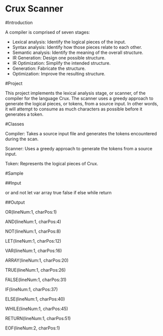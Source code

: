 Crux Scanner
====

#Introduction

A compiler is comprised of seven stages:
-	Lexical analysis: Identify the logical pieces of the input.
-	Syntax analysis: Identify how those pieces relate to each other.
-	Semantic analysis: Identify the meaning of the overall structure.
-	IR Generation: Design one possible structure.
-	IR Optimization: Simplify the intended structure.
-	Generation: Fabricate the structure.
-	Optimization: Improve the resulting structure.

#Project

This project implements the lexical analysis stage, or scanner, of the compiler for the language Crux. The scanner uses a greedy approach to generate the logical pieces, or tokens, from a source input. In other words, it will attempt to consume as much characters as possible before it generates a token.

#Classes

Compiler: Takes a source input file and generates the tokens encountered during the scan.

Scanner: Uses a greedy approach to generate the tokens from a source input.

Token: Represents the logical pieces of Crux.

#Sample

##Input

or and not let var array true false if else while return


##Output

OR(lineNum:1, charPos:1)

AND(lineNum:1, charPos:4)

NOT(lineNum:1, charPos:8)

LET(lineNum:1, charPos:12)

VAR(lineNum:1, charPos:16)

ARRAY(lineNum:1, charPos:20)

TRUE(lineNum:1, charPos:26)

FALSE(lineNum:1, charPos:31)

IF(lineNum:1, charPos:37)

ELSE(lineNum:1, charPos:40)

WHILE(lineNum:1, charPos:45)

RETURN(lineNum:1, charPos:51)

EOF(lineNum:2, charPos:1)

